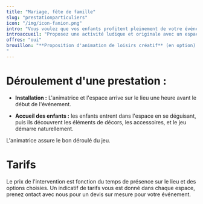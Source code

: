 ```yaml
---
title: "Mariage, fête de famille"
slug: "prestationparticuliers"
icon: "/img/icon-fanion.png"
intro: "Vous voulez que vos enfants profitent pleinement de votre événement ? <br>Symbolik vient à vous et leur propose une activité ludique originale."
introaccueil: "Proposez une activité ludique et originale avec un espace symbolique."
offres: "oui"
brouillon: "**Proposition d'animation de loisirs créatif** (en option) **:** en rapport avec le thème, création d'accessoires de déguisement et/ou de décor que les enfant peuvent intégrer dans l'espace de jeu symbolique. Les créations sont à ramener à la maison pour prolonger le jeu.<br>
"
---
```


# Déroulement d'une prestation :

- **Installation :** L'animatrice et l'espace arrive sur le lieu une heure avant le début de l'événement.<br>

- **Accueil des enfants :** les enfants entrent dans l'espace en se déguisant, puis ils découvrent les éléments de décors, les accessoires, et le jeu démarre naturellement.<br>

L'animatrice assure le bon déroulé du jeu.<br>


# Tarifs

Le prix de l'intervention est fonction du temps de présence sur le lieu et des options choisies.
Un indicatif de tarifs vous est donné dans chaque espace, prenez ontact avec nous pour un devis sur mesure pour votre événement.
